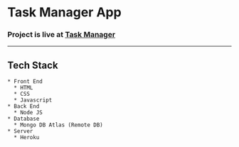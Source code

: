 # Task Manager App

### Project is live at [Task Manager](https://tmappp.herokuapp.com/)
---
## Tech Stack
```
* Front End
  * HTML
  * CSS
  * Javascript
* Back End
  * Node JS
* Database
  * Mongo DB Atlas (Remote DB)
* Server
  * Heroku
```

